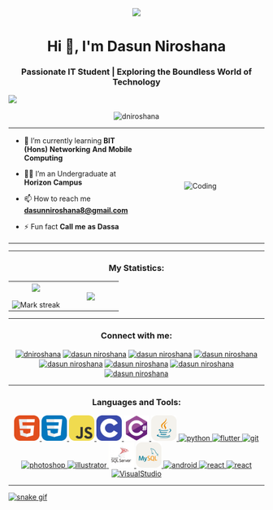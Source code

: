<p align="center" ><img  src = "https://github.com/7oSkaaa/7oSkaaa/blob/main/Images/about_me.gif?raw=true" width = 100px></p>
<h1 align="center">Hi 👋, I'm Dasun Niroshana</h1>
<h3 align="center">Passionate IT Student | Exploring the Boundless World of Technology</h3>
<a  href="https://github.com/Dniroshana/Dniroshana/readme-typing-svg"><img src="https://readme-typing-svg.herokuapp.com?font=Doto&pause=1000&color=%23C8BE25&size=25&center=true&vleft=true&width=1000&height=100&lines=Undergraduate+|+BIT+(Hons)+Networking+And+Mobile+Computing👨‍💻;Always+learning+new+things"></a>
<p align="center"> <img src="https://komarev.com/ghpvc/?username=dniroshana&label=Profile%20views&color=0e75b6&style=flat" alt="dniroshana" /> </p>


<table align="center">
<tr border="none">
<td width="50%" align="left">
  
- 🌱 I’m currently learning **BIT (Hons) Networking And Mobile Computing**

- 🧑‍🎓 I’m an Undergraduate at **Horizon Campus**

- 📫 How to reach me **dasunniroshana8@gmail.com**
  
- ⚡ Fun fact **Call me as Dassa**

</td>
<td width="50%" align="center">

  <img align="center" alt="Coding" width="450" src="https://repository-images.githubusercontent.com/588181932/e36ec678-7984-4cdd-8e4c-a3932772ff8e">

  
  </td>
</tr>
</table>

---
<h3 align="center">My Statistics:</h3>
<p align="center">
<table align="center">
<tr border="none">
<td width="50%" align="center">
  
  <img  align="center"  src="https://github-readme-stats.vercel.app/api?username=Dniroshana&theme=dark&show_icons=true&count_private=true" />
  <br></br>
  <img  title="🔥 Get streak stats for your profile at git.io/streak-stats" alt="Mark streak" src="https://github-readme-streak-stats.herokuapp.com/?user=Dniroshana&theme=dark&hide_border=false" /> 
</td>
<td width="50%" align="center">

  <img  align="center"  src="https://github-readme-stats.anuraghazra1.vercel.app/api/top-langs/?username=Dniroshana&theme=dark&hide_border=false&no-bg=true&no-frame=true&langs_count=10"/>
  
  </td>
</tr>
</table>

---

<h3 align="center">Connect with me:</h3>
<p align="center">
<a href="https://twitter.com/dniroshana" target="blank"><img align="center" src="https://img.icons8.com/?size=100&id=phOKFKYpe00C&format=png&color=000000" alt="dniroshana" height="50" width="50" /></a>
<a href="https://www.linkedin.com/in/dasun-niroshana-91a9962a0" target="blank"><img align="center" src="https://img.icons8.com/?size=100&id=13930&format=png&color=000000" alt="dasun niroshana" height="50" width="50" /></a>
<a href="https://facebook.com/dasun niroshana" target="blank"><img align="center" src="https://img.icons8.com/?size=100&id=13912&format=png&color=000000" alt="dasun niroshana" height="50" width="50" /></a>
<a href="https://instagram.com/dasun niroshana" target="blank"><img align="center" src="https://img.icons8.com/?size=100&id=Xy10Jcu1L2Su&format=png&color=000000" alt="dasun niroshana" height="50" width="50" /></a>
  <a href="https://whatsapp.com/in/dasun niroshana" target="blank"><img align="center" src="https://img.icons8.com/?size=100&id=DUEq8l5qTqBE&format=png&color=000000" alt="dasun niroshana" height="50" width="50" /></a>
  <a href="https://telegram.com/in/dasun niroshana" target="blank"><img align="center" src="https://img.icons8.com/?size=100&id=63306&format=png&color=000000" alt="dasun niroshana" height="50" width="50" /></a>
  <a href="dasunniroshana8@gmail.com" target="blank"><img align="center" src="https://img.icons8.com/?size=100&id=P7UIlhbpWzZm&format=png&color=000000" alt="dasun niroshana" height="50" width="50" /></a>
<a href="https://github.com/Dniroshana" target="blank"><img align="center" src="https://github.com/Scar1109/skill-icons/blob/main/icons/Github-Light.svg" alt="dasun niroshana" height="40" width="40" /></a> </p>

---

<h3 align="center">Languages and Tools:</h3>
<p align="center"> 
  <a href="https://www.w3.org/html/" target="_blank" rel="noreferrer"> <img src="https://github.com/tandpfun/skill-icons/blob/main/icons/HTML.svg" alt="html5" width="50" height="50"/> </a>
  </a> <a href="https://www.w3schools.com/css/" target="_blank" rel="noreferrer"> <img src="https://github.com/tandpfun/skill-icons/blob/main/icons/CSS.svg" alt="css3" width="50" height="50"/> </a>
  <a href="https://developer.mozilla.org/en-US/docs/Web/JavaScript" target="_blank" rel="noreferrer"> <img src="https://github.com/tandpfun/skill-icons/blob/main/icons/JavaScript.svg" alt="javascript" width="50" height="50"/> </a>
  <a href="https://www.cprogramming.com/" target="_blank" rel="noreferrer"> <img src="https://github.com/tandpfun/skill-icons/blob/main/icons/C.svg" alt="c" width="50" height="50"/> </a>
   <a href="https://www.w3schools.com/cs/" target="_blank" rel="noreferrer"> <img src="https://raw.githubusercontent.com/devicons/devicon/master/icons/csharp/csharp-original.svg" alt="csharp" width="50" height="50"/> </a>  
   <a href="https://www.java.com" target="_blank" rel="noreferrer"> <img src="https://github.com/tandpfun/skill-icons/blob/main/icons/Java-Light.svg" alt="java" width="50" height="50"/> </a>
   <a href="https://www.python.org" target="_blank" rel="noreferrer"> <img src="https://github.com/Scar1109/skill-icons/blob/main/icons/Python-Light.svg" alt="python" width="50" height="50"/> </a>
   <a href="https://flutter.dev" target="_blank" rel="noreferrer"> <img src="https://github.com/Scar1109/skill-icons/blob/main/icons/Flutter-Dark.svg" alt="flutter" width="50" height="50"/> </a> 
   <a href="https://git-scm.com/" target="_blank" rel="noreferrer"> <img src="https://github.com/Scar1109/skill-icons/blob/Scar1109/icons/Git.svg" alt="git" width="50" height="50"/> </a> 
   <a href="https://www.photoshop.com/en" target="_blank" rel="noreferrer"> <img src="https://github.com/Scar1109/skill-icons/blob/Scar1109/icons/Photoshop.svg" alt="photoshop" width="50" height="50"/> </a>
   <a href="https://www.adobe.com/in/products/illustrator.html" target="_blank" rel="noreferrer"> <img src="https://github.com/Scar1109/skill-icons/blob/main/icons/Illustrator.svg" alt="illustrator" width="50" height="50"/> </a> 
    <a href="https://www.microsoft.com/en-us/sql-server" target="_blank" rel="noreferrer"> <img src="https://github.com/Scar1109/skill-icons/blob/Scar1109/icons/microsoftSQL.svg" alt="mssql" width="50" height="50"/> </a>
    <a href="https://www.mysql.com/" target="_blank" rel="noreferrer"> <img src="https://github.com/tandpfun/skill-icons/blob/main/icons/MySQL-Light.svg" alt="mysql" width="50" height="50"/> </a>
    <a href="https://developer.android.com" target="_blank" rel="noreferrer"> <img src="https://github.com/Scar1109/skill-icons/blob/main/icons/AndroidStudio-Light.svg" alt="android" width="50" height="50"/> </a> 
    <a href="https://reactjs.org/" target="_blank" rel="noreferrer"> <img src="https://github.com/Scar1109/skill-icons/blob/main/icons/React-Light.svg" alt="react" width="50" height="50"/> </a>
    <a href="https://VSCode.com/" target="_blank" rel="noreferrer"> <img src="https://github.com/Scar1109/skill-icons/blob/main/icons/VSCode-Dark.svg" alt="react" width="50" height="50"/>
      <a href="https://VisualStudio.com/" target="_blank" rel="noreferrer"> <img src="https://github.com/Scar1109/skill-icons/blob/main/icons/VisualStudio-Dark.svg" alt="VisualStudio" width="50" height="50"/> 
     </p>

---
![snake gif](https://github.com/null3000/null3000/blob/output/github-contribution-grid-snake.svg)
